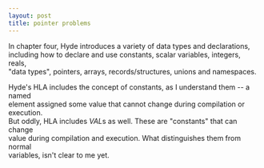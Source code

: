 ```yaml
---
layout: post
title: pointer problems
---
```


In chapter four, Hyde introduces a variety of data types and declarations,  
including how to declare and use constants, scalar variables, integers, reals,  
"data types", pointers, arrays, records/structures, unions and namespaces.  

Hyde's HLA includes the concept of constants, as I understand them -- a named  
element assigned some value that cannot change during compilation or execution.  
But oddly, HLA includes *VAL*s as well. These are "constants" that can change  
value during compilation and execution. What distinguishes them from normal  
variables, isn't clear to me yet.  

